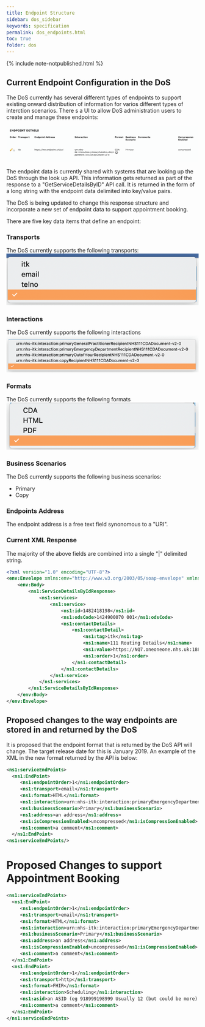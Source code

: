 ```yaml
---
title: Endpoint Structure
sidebar: dos_sidebar
keywords: specification
permalink: dos_endpoints.html
toc: true
folder: dos
---
```


{% include note-notpublished.html %}

## Current Endpoint Configuration in the DoS

The DoS currently has several different types of endpoints to support existing onward distribution of information for varios different types of interction scenarios. There s a UI to allow DoS administration users to create and manage these endpoints:

<img src="_pages/functional_spec/dos/img/Current_endpoint_stucture.png">

The endpoint data is currently shared with systems that are looking up the DoS through the look up API. This information gets returned as part of the response to a "GetServiceDetailsByID" API call. It is returned in the form of a long string with the endpoint data delimited into key/value pairs.

The DoS is being updated to change this response structure and incorporate a new set of endpoint data to support appointment booking.

There are five key data items that define an endpoint:

### Transports

The DoS currently supports the following transports:
<img src="_pages/functional_spec/dos/img/transports.png">

### Interactions

The DoS currently supports the following interactions
<img src="_pages/functional_spec/dos/img/interactions.png">

### Formats

The DoS currently supports the following formats
<img src="_pages/functional_spec/dos/img/formats.png">

### Business Scenarios

The DoS currently supports the following business scenarios:
* Primary
* Copy

### Endpoints Address

The endpoint address is a free text field synonomous to a "URI".

### Current XML Response

The majority of the above fields are combined into a single "\|" delimited string.

```xml
<?xml version="1.0" encoding="UTF-8"?>
<env:Envelope xmlns:env="http://www.w3.org/2003/05/soap-envelope" xmlns:ns1="https://nww.pathwaysdos.nhs.uk/app/api/webservices">
    <env:Body>
        <ns1:ServiceDetailsByIdResponse>
            <ns1:services>
                <ns1:service>
                    <ns1:id>1482418198</ns1:id>
                    <ns1:odsCode>1424900070 001</ns1:odsCode>
                    <ns1:contactDetails>
                        <ns1:contactDetail>
                            <ns1:tag>itk</ns1:tag>
                            <ns1:name>111 Routing Details</ns1:name>
                            <ns1:value>https://NQ7.oneoneone.nhs.uk:1880/NHS111/NHS111v2.svc\|urn:nhs-itk:interaction:primaryOutofHourRecipientNHS111CDADocument-v2-0\|CDA\|Primary\|\|uncompressed</ns1:value>
                            <ns1:order>1</ns1:order>
                        </ns1:contactDetail>
                    </ns1:contactDetails>
                </ns1:service>
            </ns1:services>
        </ns1:ServiceDetailsByIdResponse>
    </env:Body>
</env:Envelope>
```

## Proposed changes to the way endpoints are stored in and returned by the DoS

It is proposed that the endpoint format that is returned by the DoS API will change. The target release date for this is January 2019.
An example of the XML in the new format returned by the API is below:

```xml
<ns1:serviceEndPoints>
  <ns1:EndPoint>
     <ns1:endpointOrder>1</ns1:endpointOrder>
     <ns1:transport>email</ns1:transport>
     <ns1:format>HTML</ns1:format>
     <ns1:interaction>urn:nhs-itk:interaction:primaryEmergencyDepartmentRecipientNHS111CDADocument-v2-0</ns1:interaction>
     <ns1:businessScenario>Primary</ns1:businessScenario>
     <ns1:address>an address</ns1:address>
     <ns1:isCompressionEnabled>uncompressed</ns1:isCompressionEnabled>
     <ns1:comment>a comment</ns1:comment>
  </ns1:EndPoint>
<ns1:serviceEndPoints/>
```

# Proposed Changes to support Appointment Booking

```xml
<ns1:serviceEndPoints>
  <ns1:EndPoint>
     <ns1:endpointOrder>1</ns1:endpointOrder>
     <ns1:transport>email</ns1:transport>
     <ns1:format>HTML</ns1:format>
     <ns1:interaction>urn:nhs-itk:interaction:primaryEmergencyDepartmentRecipientNHS111CDADocument-v2-0</ns1:interaction>
     <ns1:businessScenario>Primary</ns1:businessScenario>
     <ns1:address>an address</ns1:address>
     <ns1:isCompressionEnabled>uncompressed</ns1:isCompressionEnabled>
     <ns1:comment>a comment</ns1:comment>
  </ns1:EndPoint>
  <ns1:EndPoint>
     <ns1:endpointOrder>1</ns1:endpointOrder>
     <ns1:transport>http</ns1:transport>
     <ns1:format>FHIR</ns1:format>
     <ns1:interaction>Scheduling</ns1:interaction>
     <ns1:asid>an ASID (eg 918999198999 Usually 12 (but could be more) digits, stored as a string)</ns1:asid>
     <ns1:comment>a comment</ns1:comment>
  </ns1:EndPoint>
</ns1:serviceEndPoints>
```
